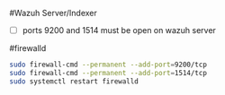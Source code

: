 #Wazuh Server/Indexer
- [ ] ports 9200 and 1514 must be open on wazuh server

#firewalld 
```bash
sudo firewall-cmd --permanent --add-port=9200/tcp
sudo firewall-cmd --permanent --add-port=1514/tcp
sudo systemctl restart firewalld
```
